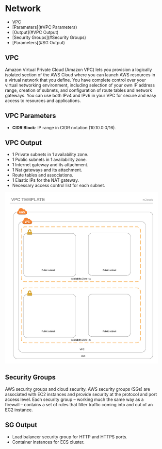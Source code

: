 # Network

* [VPC](#VPC)
* [Parameters](#VPC Parameters)
* [Output](#VPC Output)
* [Security Groups](#Security Groups)
* [Parameters](#SG Output)


## VPC
Amazon Virtual Private Cloud (Amazon VPC) lets you provision a logically isolated section of the AWS Cloud where you can launch AWS resources in a virtual network that you define. You have complete control over your virtual networking environment, including selection of your own IP address range, creation of subnets, and configuration of route tables and network gateways. You can use both IPv4 and IPv6 in your VPC for secure and easy access to resources and applications.

## VPC Parameters

* **CIDR Block**: IP range in CIDR notation (10.10.0.0/16).

## VPC Output
* 1 Private subnets in 1 availability zone.
* 1 Public subnets in 1 availability zone.
* 1 Internet gateway and its attachment.
* 1 Nat gateways and its attachment.
*   Route tables and associations.
* 1 Elastic IPs for the NAT gateway.
* Necessary access control list for each subnet.

![VPC Diagram](../images/VPC.png)

## Security Groups
AWS security groups and cloud security. AWS security groups (SGs) are associated with EC2 instances and provide security at the protocol and port access level. Each security group – working much the same way as a firewall – contains a set of rules that filter traffic coming into and out of an EC2 instance.

## SG Output
* Load balancer security group for HTTP and HTTPS ports.
* Container instances for ECS cluster.
